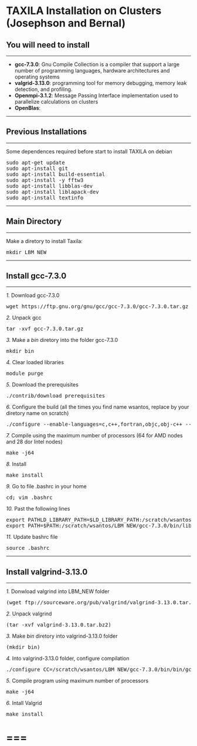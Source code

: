 # TAXILA Installation on Clusters (Josephson and Bernal)

## You will need to install 
---
- **gcc-7.3.0**: Gnu Compile Collection is a compiler that support a large number of programming languages, hardware architectures and operating systems
- **valgrid-3.13.0**: programming tool for memory debugging, memory leak detection, and profiling.
- **Openmpi-3.1.2**: Message Passing Interface implementation used to parallelize calculations on clusters 
- **OpenBlas**: 
---



## Previous Installations 
---
Some dependences required before start to install TAXILA on debian

<pre>
sudo apt-get update
sudo apt-install git
sudo apt-install build-essential
sudo apt-install -y fftw3
sudo apt-install libblas-dev
sudo apt-install liblapack-dev
sudo apt-install textinfo
</pre>
---
## Main Directory
---
Make a diretory to install Taxila: 
<pre>
mkdir LBM_NEW
</pre>
---
## Install gcc-7.3.0
---

*1.* Download gcc-7.3.0
<pre>
wget https://ftp.gnu.org/gnu/gcc/gcc-7.3.0/gcc-7.3.0.tar.gz
</pre>
*2.* Unpack gcc
<pre>
tar -xvf gcc-7.3.0.tar.gz
</pre>
*3.* Make a *bin* diretory into the folder gcc-7.3.0
<pre>
mkdir bin
</pre>
*4.* Clear loaded libraries
<pre>
module purge
</pre>
*5.* Download the prerequisites
<pre>
./contrib/download_prerequisites
</pre>
*6.* Configure the build (all the times you find name wsantos, replace by your diretory name on scratch)
<pre>
./configure --enable-languages=c,c++,fortran,objc,obj-c++ --prefix=/scratch/wsantos/LBM_NEW/gcc-7.3.0/bin --disable-multilib
</pre>
*7.* Compile using the maximum number of processors (64 for AMD nodes and 28 dor Intel nodes)
<pre>
make -j64
</pre>
*8.* Install
<pre>
make install
</pre>
*9.* Go to file .bashrc in your home
<pre>
cd; vim .bashrc
</pre>
*10.* Past the following lines
<pre>
export PATHLD_LIBRARY_PATH=$LD_LIBRARY_PATH:/scratch/wsantos/LBM_NEW/gcc-7.3.0/bin/lib64
export PATH=$PATH:/scratch/wsantos/LBM_NEW/gcc-7.3.0/bin/lib64
</pre>
*11.* Update bashrc file
<pre>
source .bashrc
</pre>
---
## Install valgrind-3.13.0
---
*1.* Donwload valgrind into LBM_NEW folder
<pre>
(wget ftp://sourceware.org/pub/valgrind/valgrind-3.13.0.tar.bz2)
</pre>
*2.* Unpack valgrind
<pre>
(tar -xvf valgrind-3.13.0.tar.bz2)
</pre>
*3.* Make *bin* diretory into valgrind-3.13.0 folder
<pre>
(mkdir bin)
</pre>
*4.* Into valgrind-3.13.0 folder, configure compilation
<pre>
./configure CC=/scratch/wsantos/LBM_NEW/gcc-7.3.0/bin/bin/gcc FC=/scratch/wsantos/LBM_NEW/gcc-7.3.0/bin/bin/gfortran --prefix=/scratch/wsantos/LBM_NEW/valgrind-3.13.0/bin
</pre>
*5.* Compile program using maximum number of processors
<pre>
make -j64
</pre>
*6.* Intall Valgrid
<pre>
make install
</pre>
===
===

